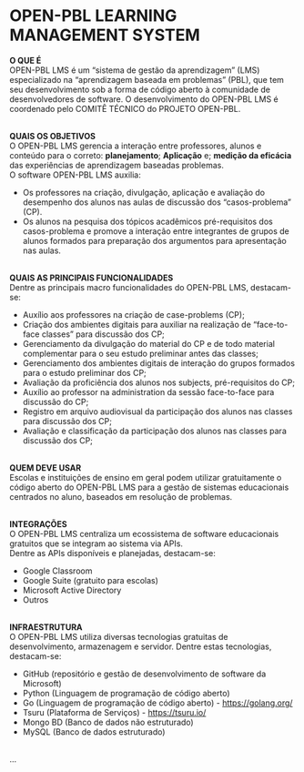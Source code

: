 # OPEN-PBL LEARNING MANAGEMENT SYSTEM

**O QUE É**<br>
OPEN-PBL LMS é um “sistema de gestão da aprendizagem” (LMS) especializado na “aprendizagem baseada em problemas” (PBL), que tem seu desenvolvimento sob a forma de código aberto à comunidade de desenvolvedores de software. O desenvolvimento do OPEN-PBL LMS é coordenado pelo COMITÊ TÉCNICO do PROJETO OPEN-PBL.<br><br>


**QUAIS OS OBJETIVOS**<br>
O OPEN-PBL LMS gerencia a interação entre professores, alunos e conteúdo para o correto: **planejamento**; **Aplicação** e; **medição da eficácia** das experiências de aprendizagem baseadas problemas.<br>
O software OPEN-PBL LMS auxilia: 
* Os professores na criação, divulgação, aplicação e avaliação do desempenho dos alunos nas aulas de discussão dos “casos-problema” (CP).
* Os alunos na pesquisa dos tópicos acadêmicos pré-requisitos dos casos-problema e promove a interação entre integrantes de grupos de alunos formados para preparação dos argumentos para apresentação nas aulas.<br><br>


**QUAIS AS PRINCIPAIS FUNCIONALIDADES**<br>
Dentre as principais macro funcionalidades do OPEN-PBL LMS, destacam-se:
* Auxílio aos professores na criação de case-problems (CP);
* Criação dos ambientes digitais para auxiliar na realização de “face-to-face classes” para discussão dos CP;
* Gerenciamento da divulgação do material do CP e de todo material complementar para o seu estudo preliminar antes das classes;
* Gerenciamento dos ambientes digitais de interação do grupos formados para o estudo preliminar dos CP;
* Avaliação da proficiência dos alunos nos subjects, pré-requisitos do CP;
* Auxílio ao professor na administration da sessão face-to-face para discussão do CP;
* Registro em arquivo audiovisual da participação dos alunos nas classes para discussão dos CP;
* Avaliação e classificação da participação dos alunos nas classes para discussão dos CP;<br><br>


**QUEM DEVE USAR**<br>
Escolas e instituições de ensino em geral podem utilizar gratuitamente o código aberto do OPEN-PBL LMS para a gestão de sistemas educacionais centrados no aluno, baseados em resolução de problemas.<br><br>


**INTEGRAÇÕES**<br>
O OPEN-PBL LMS centraliza um ecossistema de software educacionais gratuitos que se integram ao sistema via APIs.<br>
Dentre as APIs disponíveis e planejadas, destacam-se:
* Google Classroom 
* Google Suite (gratuito para escolas)
* Microsoft Active Directory 
* Outros<br><br>


**INFRAESTRUTURA**<br>
O OPEN-PBL LMS utiliza diversas tecnologias gratuitas de desenvolvimento, armazenagem e servidor. Dentre estas tecnologias, destacam-se:
* GitHub (repositório e gestão de desenvolvimento de software da Microsoft) 
* Python (Linguagem de programação de código aberto)
* Go (Linguagem de programação de código aberto) - https://golang.org/
* Tsuru (Plataforma de Serviços) - https://tsuru.io/
* Mongo BD (Banco de dados não estruturado) 
* MySQL (Banco de dados estruturado)<br><br>


...


